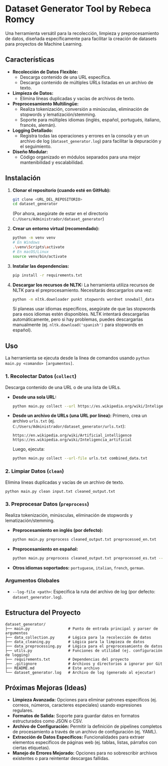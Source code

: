 # Dataset Generator Tool by Rebeca Romcy

Una herramienta versátil para la recolección, limpieza y preprocesamiento de datos, diseñada específicamente para facilitar la creación de datasets para proyectos de Machine Learning.

## Características

*   **Recolección de Datos Flexible:**
    *   Descarga contenido de una URL específica.
    *   Descarga contenido de múltiples URLs listadas en un archivo de texto.
*   **Limpieza de Datos:**
    *   Elimina líneas duplicadas y vacías de archivos de texto.
*   **Preprocesamiento Multilingüe:**
    *   Realiza tokenización, conversión a minúsculas, eliminación de stopwords y lematización/stemming.
    *   Soporte para múltiples idiomas (inglés, español, portugués, italiano, francés, alemán).
*   **Logging Detallado:**
    *   Registra todas las operaciones y errores en la consola y en un archivo de log (`dataset_generator.log`) para facilitar la depuración y el seguimiento.
*   **Diseño Modular:**
    *   Código organizado en módulos separados para una mejor mantenibilidad y escalabilidad.

## Instalación

1.  **Clonar el repositorio (cuando esté en GitHub):**
    ```bash
    git clone <URL_DEL_REPOSITORIO>
    cd dataset_generator
    ```
    (Por ahora, asegúrate de estar en el directorio `C:/Users/Administrador/dataset_generator`)

2.  **Crear un entorno virtual (recomendado):**
    ```bash
    python -m venv venv
    # En Windows
    .\venv\Scripts\activate
    # En macOS/Linux
    source venv/bin/activate
    ```

3.  **Instalar las dependencias:**
    ```bash
    pip install -r requirements.txt
    ```

4.  **Descargar los recursos de NLTK:**
    La herramienta utiliza recursos de NLTK para el preprocesamiento. Necesitarás descargarlos una vez:
    ```bash
    python -m nltk.downloader punkt stopwords wordnet snowball_data
    ```
    Si planeas usar idiomas específicos, asegúrate de que las stopwords para esos idiomas estén disponibles. NLTK intentará descargarlas automáticamente, pero si hay problemas, puedes descargarlas manualmente (ej. `nltk.download('spanish')` para stopwords en español).

## Uso

La herramienta se ejecuta desde la línea de comandos usando `python main.py <comando> [argumentos]`.

### 1. Recolectar Datos (`collect`)

Descarga contenido de una URL o de una lista de URLs.

*   **Desde una sola URL:**
    ```bash
    python main.py collect --url https://es.wikipedia.org/wiki/Inteligencia_artificial output.txt
    ```

*   **Desde un archivo de URLs (una URL por línea):**
    Primero, crea un archivo `urls.txt` (ej. `C:/Users/Administrador/dataset_generator/urls.txt`):
    ```
    https://en.wikipedia.org/wiki/Artificial_intelligence
    https://es.wikipedia.org/wiki/Inteligencia_artificial
    ```
    Luego, ejecuta:
    ```bash
    python main.py collect --url-file urls.txt combined_data.txt
    ```

### 2. Limpiar Datos (`clean`)

Elimina líneas duplicadas y vacías de un archivo de texto.

```bash
python main.py clean input.txt cleaned_output.txt
```

### 3. Preprocesar Datos (`preprocess`)

Realiza tokenización, minúsculas, eliminación de stopwords y lematización/stemming.

*   **Preprocesamiento en inglés (por defecto):**
    ```bash
    python main.py preprocess cleaned_output.txt preprocessed_en.txt
    ```

*   **Preprocesamiento en español:**
    ```bash
    python main.py preprocess cleaned_output.txt preprocessed_es.txt --language spanish
    ```

*   **Otros idiomas soportados:** `portuguese`, `italian`, `french`, `german`.

### Argumentos Globales

*   `--log-file <path>`: Especifica la ruta del archivo de log (por defecto: `dataset_generator.log`).

## Estructura del Proyecto

```
dataset_generator/
├── main.py                 # Punto de entrada principal y parser de argumentos
├── data_collection.py      # Lógica para la recolección de datos
├── data_cleaning.py        # Lógica para la limpieza de datos
├── data_preprocessing.py   # Lógica para el preprocesamiento de datos
├── utils.py                # Funciones de utilidad (ej. configuración de logging)
├── requirements.txt        # Dependencias del proyecto
├── .gitignore              # Archivos y directorios a ignorar por Git
├── README.md               # Este archivo
└── dataset_generator.log   # Archivo de log (generado al ejecutar)
```

## Próximas Mejoras (Ideas)

*   **Limpieza Avanzada:** Opciones para eliminar patrones específicos (ej. correos, números, caracteres especiales) usando expresiones regulares.
*   **Formatos de Salida:** Soporte para guardar datos en formatos estructurados como JSON o CSV.
*   **Archivo de Configuración:** Permitir la definición de pipelines completos de procesamiento a través de un archivo de configuración (ej. YAML).
*   **Extracción de Datos Específicos:** Funcionalidades para extraer elementos específicos de páginas web (ej. tablas, listas, párrafos con ciertas etiquetas).
*   **Manejo de Errores Mejorado:** Opciones para no sobrescribir archivos existentes o para reintentar descargas fallidas.

